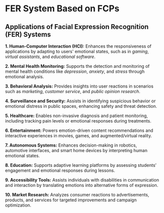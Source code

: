 # FER System Based on FCPs

## Applications of Facial Expression Recognition (FER) Systems
**1. Human-Computer Interaction (HCI):** 
Enhances the responsiveness of applications by adapting to users' emotional states, such as in _gaming_, _virtual assistants_, and _educational software_.

**2. Mental Health Monitoring:**
Supports the detection and monitoring of mental health conditions like _depression_, _anxiety_, and _stress_ through emotional analysis.

**3. Behavioral Analysis:**
Provides insights into user reactions in scenarios such as _marketing_, _customer service_, and _public opinion research_.

**4. Surveillance and Security:** 
Assists in identifying suspicious behavior or emotional distress in public spaces, enhancing safety and threat detection.

**5. Healthcare:** 
Enables non-invasive diagnosis and patient monitoring, including tracking pain levels or emotional responses during treatments.

**6. Entertainment:** 
Powers emotion-driven content recommendations and interactive experiences in movies, games, and augmented/virtual reality.

**7. Autonomous Systems:** 
Enhances decision-making in robotics, automotive interfaces, and smart home devices by interpreting human emotional states.

**8. Education:** 
Supports adaptive learning platforms by assessing students’ engagement and emotional responses during lessons.

**9. Accessibility Tools:** 
Assists individuals with disabilities in communication and interaction by translating emotions into alternative forms of expression.

**10. Market Research:** 
Analyzes consumer reactions to advertisements, products, and services for targeted improvements and campaign optimization.

